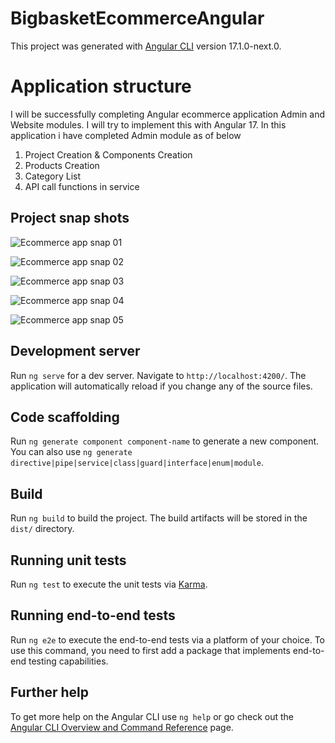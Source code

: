 # BigbasketEcommerceAngular

This project was generated with [Angular CLI](https://github.com/angular/angular-cli) version 17.1.0-next.0.

# Application structure

I will be successfully completing Angular ecommerce application Admin and Website modules.
I will try to implement this with Angular 17. In this application i have completed Admin module as of below

1) Project Creation  & Components Creation
2) Products Creation
3) Category List
4) API call functions in service

## Project snap shots

![Ecommerce app snap 01](https://github.com/1998Hirushamalith/Ecommerce-app/assets/130145482/0c15e438-7c64-49fd-b4a1-77dda6792d9e)

![Ecommerce app snap 02](https://github.com/1998Hirushamalith/Ecommerce-app/assets/130145482/46605551-d369-4cdf-a6b8-21da84008c24)

![Ecommerce app snap 03](https://github.com/1998Hirushamalith/Ecommerce-app/assets/130145482/70e63609-a238-418e-885c-5f10579a0ffc)

![Ecommerce app snap 04](https://github.com/1998Hirushamalith/Ecommerce-app/assets/130145482/9daa6507-72c0-448e-9144-a70c2a7a1b6a)

![Ecommerce app snap 05](https://github.com/1998Hirushamalith/Ecommerce-app/assets/130145482/472bbe0f-4e0e-4e4f-836e-edd37584bce8)


## Development server

Run `ng serve` for a dev server. Navigate to `http://localhost:4200/`. The application will automatically reload if you change any of the source files.

## Code scaffolding

Run `ng generate component component-name` to generate a new component. You can also use `ng generate directive|pipe|service|class|guard|interface|enum|module`.

## Build

Run `ng build` to build the project. The build artifacts will be stored in the `dist/` directory.

## Running unit tests

Run `ng test` to execute the unit tests via [Karma](https://karma-runner.github.io).

## Running end-to-end tests

Run `ng e2e` to execute the end-to-end tests via a platform of your choice. To use this command, you need to first add a package that implements end-to-end testing capabilities.

## Further help

To get more help on the Angular CLI use `ng help` or go check out the [Angular CLI Overview and Command Reference](https://angular.io/cli) page.
